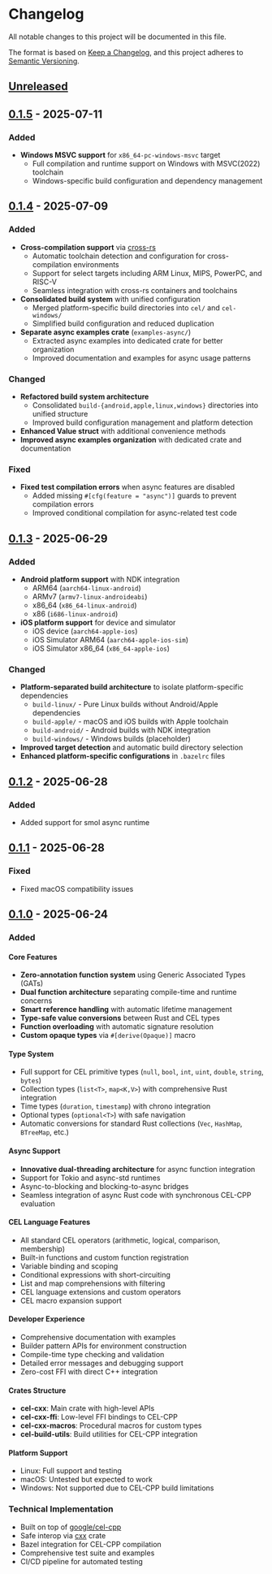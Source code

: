 # Changelog

All notable changes to this project will be documented in this file.

The format is based on [Keep a Changelog](https://keepachangelog.com/en/1.0.0/),
and this project adheres to [Semantic Versioning](https://semver.org/spec/v2.0.0.html).

## [Unreleased]

## [0.1.5] - 2025-07-11

### Added
- **Windows MSVC support** for `x86_64-pc-windows-msvc` target
  - Full compilation and runtime support on Windows with MSVC(2022) toolchain
  - Windows-specific build configuration and dependency management

## [0.1.4] - 2025-07-09

### Added
- **Cross-compilation support** via [cross-rs](https://github.com/cross-rs/cross)
  - Automatic toolchain detection and configuration for cross-compilation environments
  - Support for select targets including ARM Linux, MIPS, PowerPC, and RISC-V
  - Seamless integration with cross-rs containers and toolchains
- **Consolidated build system** with unified configuration
  - Merged platform-specific build directories into `cel/` and `cel-windows/`
  - Simplified build configuration and reduced duplication
- **Separate async examples crate** (`examples-async/`)
  - Extracted async examples into dedicated crate for better organization
  - Improved documentation and examples for async usage patterns

### Changed
- **Refactored build system architecture**
  - Consolidated `build-{android,apple,linux,windows}` directories into unified structure
  - Improved build configuration management and platform detection
- **Enhanced Value struct** with additional convenience methods
- **Improved async examples organization** with dedicated crate and documentation

### Fixed
- **Fixed test compilation errors** when async features are disabled
  - Added missing `#[cfg(feature = "async")]` guards to prevent compilation errors
  - Improved conditional compilation for async-related test code

## [0.1.3] - 2025-06-29

### Added
- **Android platform support** with NDK integration
  - ARM64 (`aarch64-linux-android`)
  - ARMv7 (`armv7-linux-androideabi`) 
  - x86_64 (`x86_64-linux-android`)
  - x86 (`i686-linux-android`)
- **iOS platform support** for device and simulator
  - iOS device (`aarch64-apple-ios`)
  - iOS Simulator ARM64 (`aarch64-apple-ios-sim`)
  - iOS Simulator x86_64 (`x86_64-apple-ios`)

### Changed
- **Platform-separated build architecture** to isolate platform-specific dependencies
  - `build-linux/` - Pure Linux builds without Android/Apple dependencies
  - `build-apple/` - macOS and iOS builds with Apple toolchain
  - `build-android/` - Android builds with NDK integration
  - `build-windows/` - Windows builds (placeholder)
- **Improved target detection** and automatic build directory selection
- **Enhanced platform-specific configurations** in `.bazelrc` files

## [0.1.2] - 2025-06-28

### Added
- Added support for smol async runtime

## [0.1.1] - 2025-06-28

### Fixed
- Fixed macOS compatibility issues

## [0.1.0] - 2025-06-24

### Added

#### Core Features
- **Zero-annotation function system** using Generic Associated Types (GATs)
- **Dual function architecture** separating compile-time and runtime concerns
- **Smart reference handling** with automatic lifetime management
- **Type-safe value conversions** between Rust and CEL types
- **Function overloading** with automatic signature resolution
- **Custom opaque types** via `#[derive(Opaque)]` macro

#### Type System
- Full support for CEL primitive types (`null`, `bool`, `int`, `uint`, `double`, `string`, `bytes`)
- Collection types (`list<T>`, `map<K,V>`) with comprehensive Rust integration
- Time types (`duration`, `timestamp`) with chrono integration
- Optional types (`optional<T>`) with safe navigation
- Automatic conversions for standard Rust collections (`Vec`, `HashMap`, `BTreeMap`, etc.)

#### Async Support
- **Innovative dual-threading architecture** for async function integration
- Support for Tokio and async-std runtimes
- Async-to-blocking and blocking-to-async bridges
- Seamless integration of async Rust code with synchronous CEL-CPP evaluation

#### CEL Language Features
- All standard CEL operators (arithmetic, logical, comparison, membership)
- Built-in functions and custom function registration
- Variable binding and scoping
- Conditional expressions with short-circuiting
- List and map comprehensions with filtering
- CEL language extensions and custom operators
- CEL macro expansion support

#### Developer Experience
- Comprehensive documentation with examples
- Builder pattern APIs for environment construction
- Compile-time type checking and validation
- Detailed error messages and debugging support
- Zero-cost FFI with direct C++ integration

#### Crates Structure
- **cel-cxx**: Main crate with high-level APIs
- **cel-cxx-ffi**: Low-level FFI bindings to CEL-CPP
- **cel-cxx-macros**: Procedural macros for custom types
- **cel-build-utils**: Build utilities for CEL-CPP integration

#### Platform Support
- Linux: Full support and testing
- macOS: Untested but expected to work
- Windows: Not supported due to CEL-CPP build limitations

### Technical Implementation
- Built on top of [google/cel-cpp](https://github.com/google/cel-cpp)
- Safe interop via [cxx](https://github.com/dtolnay/cxx) crate
- Bazel integration for CEL-CPP compilation
- Comprehensive test suite and examples
- CI/CD pipeline for automated testing

[Unreleased]: https://github.com/xjasonli/cel-cxx/compare/v0.1.5...HEAD
[0.1.5]: https://github.com/xjasonli/cel-cxx/compare/v0.1.4...v0.1.5
[0.1.4]: https://github.com/xjasonli/cel-cxx/compare/v0.1.3...v0.1.4
[0.1.3]: https://github.com/xjasonli/cel-cxx/compare/v0.1.2...v0.1.3
[0.1.2]: https://github.com/xjasonli/cel-cxx/compare/v0.1.1...v0.1.2
[0.1.1]: https://github.com/xjasonli/cel-cxx/compare/v0.1.0...v0.1.1
[0.1.0]: https://github.com/xjasonli/cel-cxx/releases/tag/v0.1.0 